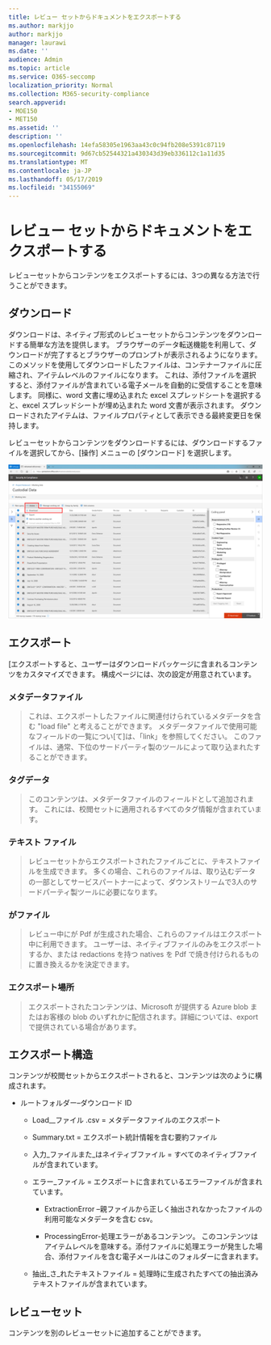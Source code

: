 ```yaml
---
title: レビュー セットからドキュメントをエクスポートする
ms.author: markjjo
author: markjjo
manager: laurawi
ms.date: ''
audience: Admin
ms.topic: article
ms.service: O365-seccomp
localization_priority: Normal
ms.collection: M365-security-compliance
search.appverid:
- MOE150
- MET150
ms.assetid: ''
description: ''
ms.openlocfilehash: 14efa58305e1963aa43c0c94fb208e5391c87119
ms.sourcegitcommit: 9d67cb52544321a430343d39eb336112c1a11d35
ms.translationtype: MT
ms.contentlocale: ja-JP
ms.lasthandoff: 05/17/2019
ms.locfileid: "34155069"
---
```

# <a name="export-documents-from-a-review-set"></a>レビュー セットからドキュメントをエクスポートする

レビューセットからコンテンツをエクスポートするには、3つの異なる方法で行うことができます。

## <a name="download"></a>ダウンロード

ダウンロードは、ネイティブ形式のレビューセットからコンテンツをダウンロードする簡単な方法を提供します。 ブラウザーのデータ転送機能を利用して、ダウンロードが完了するとブラウザーのプロンプトが表示されるようになります。 このメソッドを使用してダウンロードしたファイルは、コンテナーファイルに圧縮され、アイテムレベルのファイルになります。 これは、添付ファイルを選択すると、添付ファイルが含まれている電子メールを自動的に受信することを意味します。 同様に、word 文書に埋め込まれた excel スプレッドシートを選択すると、excel スプレッドシートが埋め込まれた word 文書が表示されます。 ダウンロードされたアイテムは、ファイルプロパティとして表示できる最終変更日を保持します。

レビューセットからコンテンツをダウンロードするには、ダウンロードするファイルを選択してから、[操作] メニューの [ダウンロード] を選択します。

![コンピューターの説明のスクリーンショットが自動的に生成される](../media/eDiscoDownload.png)

## <a name="export"></a>エクスポート

[エクスポートすると、ユーザーはダウンロードパッケージに含まれるコンテンツをカスタマイズできます。 構成ページには、次の設定が用意されています。

### <a name="metadata-file"></a>メタデータファイル

> これは、エクスポートしたファイルに関連付けられているメタデータを含む "load file" と考えることができます。 メタデータファイルで使用可能なフィールドの一覧につい\[て\]は、「link」を参照してください。 このファイルは、通常、下位の<sup></sup>サードパーティ製のツールによって取り込まれたすることができます。

### <a name="tag-data"></a>タグデータ

> このコンテンツは、メタデータファイルのフィールドとして追加されます。 これには、校閲セットに適用されるすべてのタグ情報が含まれています。

### <a name="text-files"></a>テキスト ファイル

> レビューセットからエクスポートされたファイルごとに、テキストファイルを生成できます。 多くの場合、これらのファイルは、取り込むデータの一部として<sup></sup>サービスパートナーによって、ダウンストリームで3人のサードパーティ製ツールに必要になります。

### <a name="redacted-files"></a>がファイル

> レビュー中にが Pdf が生成された場合、これらのファイルはエクスポート中に利用できます。 ユーザーは、ネイティブファイルのみをエクスポートするか、または redactions を持つ natives を Pdf で焼き付けられるものに置き換えるかを決定できます。

### <a name="export-location"></a>エクスポート場所

> エクスポートされたコンテンツは、Microsoft が提供する Azure blob またはお客様の blob のいずれかに配信されます。詳細については、export で提供されている場合があります。

## <a name="export-structure"></a>エクスポート構造

コンテンツが校閲セットからエクスポートされると、コンテンツは次のように構成されます。

  - ルートフォルダー–ダウンロード ID
    
      - Load\_\_ファイル .csv = メタデータファイルのエクスポート
    
      - Summary.txt = エクスポート統計情報を含む要約ファイル
    
      - 入力\_ファイルまた\_はネイティブファイル = すべてのネイティブファイルが含まれています。
    
      - エラー\_ファイル = エクスポートに含まれているエラーファイルが含まれています。
        
          - ExtractionError –親ファイルから正しく抽出されなかったファイルの利用可能なメタデータを含む csv。
        
          - ProcessingError-処理エラーがあるコンテンツ。 このコンテンツはアイテムレベルを意味する。添付ファイルに処理エラーが発生した場合、添付ファイルを含む電子メールはこのフォルダーに含まれます。
    
      - 抽出\_さ\_れたテキストファイル = 処理時に生成されたすべての抽出済みテキストファイルが含まれています。

## <a name="review-set"></a>レビューセット

コンテンツを別のレビューセットに追加することができます。